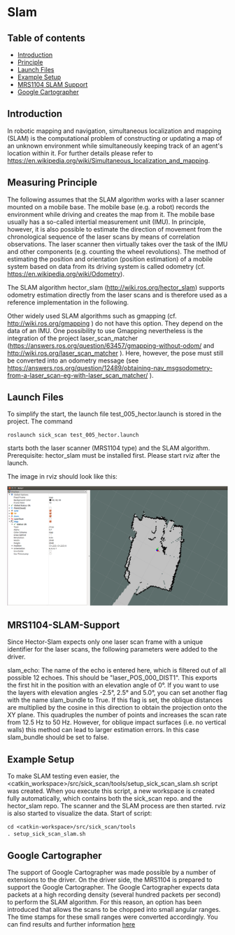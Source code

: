 # Slam

## Table of contents

- [Introduction](#introduction)
- [Principle](#measuring-principle)
- [Launch Files](#launch-files)
- [Example Setup](#example-setup)
- [MRS1104 SLAM Support](#MRS1104-SLAM-Support)
- [Google Cartographer](#google-cartographer)

## Introduction

In robotic mapping and navigation, simultaneous localization and mapping (SLAM) is the computational problem of constructing 
or updating a map of an unknown environment while simultaneously keeping track of an agent's location within it. 
For further details please refer to https://en.wikipedia.org/wiki/Simultaneous_localization_and_mapping.

## Measuring Principle

The following assumes that the SLAM algorithm works with a laser scanner mounted on a mobile base. The mobile base (e.g. a robot) records the environment while driving and creates the map from it. The mobile base usually has a so-called intertial measurement unit (IMU). In principle, however, it is also possible to estimate the direction of movement from the chronological sequence of the laser scans by means of correlation observations.
The laser scanner then virtually takes over the task of the IMU and other components (e.g. counting the wheel revolutions). The method of estimating the position and orientation (position estimation) of a mobile system based on data from its driving system is called odometry (cf. https://en.wikipedia.org/wiki/Odometry).

The SLAM algorithm hector_slam (http://wiki.ros.org/hector_slam) supports odometry estimation directly from the laser scans and is therefore used as a reference implementation in the following.

Other widely used SLAM algorithms such as gmapping (cf. http://wiki.ros.org/gmapping ) do not have this option. They depend on the data of an IMU. One possibility to use Gmapping nevertheless is the integration of the project laser_scan_matcher (https://answers.ros.org/question/63457/gmapping-without-odom/ and http://wiki.ros.org/laser_scan_matcher ).  Here, however, the pose must still be converted into an odometry message (see https://answers.ros.org/question/12489/obtaining-nav_msgsodometry-from-a-laser_scan-eg-with-laser_scan_matcher/ ).

## Launch Files

To simplify the start, the launch file test_005_hector.launch is stored in the project. The command
```
roslaunch sick_scan test_005_hector.launch 
```
starts both the laser scanner (MRS1104 type) and the SLAM algorithm. Prerequisite: hector_slam must be installed first.
Please start rviz after the launch.

The image in rviz should look like this:

 ![Example rviz setup for map display](slam_006.PNG)

## MRS1104-SLAM-Support

Since Hector-Slam expects only one laser scan frame with a unique identifier for the laser scans, the following parameters were added to the driver.

slam_echo: The name of the echo is entered here, which is filtered out of all possible 12 echoes. This should be "laser_POS_000_DIST1". This exports the first hit in the position with an elevation angle of 0°. If you want to use the layers with elevation angles -2.5°, 2.5° and 5.0°, you can set another flag with the name slam_bundle to True. If this flag is set, the oblique distances are multiplied by the cosine in this direction to obtain the projection onto the XY plane. This quadruples the number of points and increases the scan rate from 12.5 Hz to 50 Hz. However, for oblique impact surfaces (i.e. no vertical walls) this method can lead to larger estimation errors. In this case slam_bundle should be set to false.

## Example Setup

To make SLAM testing even easier, the <catkin_workspace>/src/sick_scan/tools/setup_sick_scan_slam.sh script was created. When you execute this script, a new workspace is created fully automatically, which contains both the sick_scan repo. and the hector_slam repo. The scanner and the SLAM process are then started. rviz is also started to visualize the data.
Start of script:
```
cd <catkin-workspace>/src/sick_scan/tools
. setup_sick_scan_slam.sh 
```

## Google Cartographer


The support of Google Cartographer was made possible by a number of extensions to the driver. On the driver side, the MRS1104 is prepared to support the Google Cartographer. The Google Cartographer expects data packets at a high recording density (several hundred packets per second) to perform the SLAM algorithm. For this reason, an option has been introduced that allows the scans to be chopped into small angular ranges. The time stamps for these small ranges were converted accordingly. You can find results and further information [here](./google_cartographer.md)









